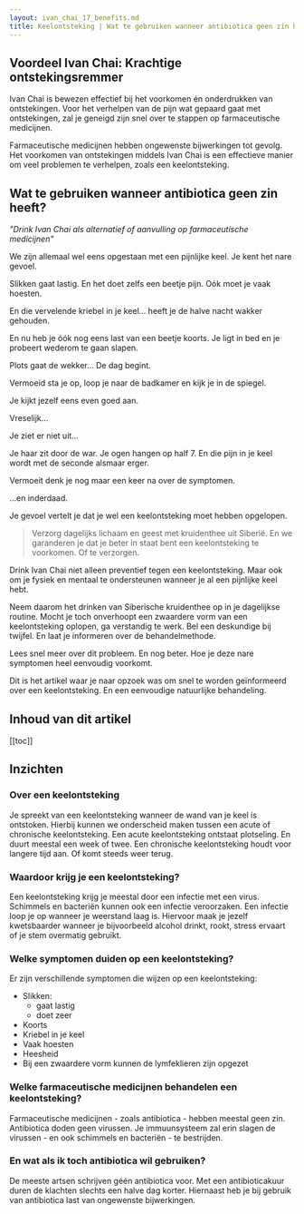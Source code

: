 ```yaml
---
layout: ivan_chai_17_benefits.md
title: Keelontsteking | Wat te gebruiken wanneer antibiotica geen zin heeft?
---
```

<!-- ignore in TOC -->
<h2>Voordeel Ivan Chai: Krachtige ontstekingsremmer</h2>

Ivan Chai is bewezen effectief bij het voorkomen én onderdrukken van ontstekingen. Voor het verhelpen van de pijn wat gepaard gaat met ontstekingen, zal je geneigd zijn snel over te stappen op farmaceutische medicijnen.

Farmaceutische medicijnen hebben ongewenste bijwerkingen tot gevolg. Het voorkomen van ontstekingen middels Ivan Chai is een effectieve manier om veel problemen te verhelpen, zoals een keelontsteking.

<!-- ignore in TOC -->
<h2> Wat te gebruiken wanneer antibiotica geen zin heeft?</h2>

_"Drink Ivan Chai als alternatief of aanvulling op farmaceutische medicijnen"_

We zijn allemaal wel eens opgestaan met een pijnlijke keel. Je kent het nare gevoel.

Slikken gaat lastig. En het doet zelfs een beetje pijn. Oók moet je vaak hoesten.

En die vervelende kriebel in je keel… heeft je de halve nacht wakker gehouden.

En nu heb je óók nog eens last van een beetje koorts. Je ligt in bed en je probeert wederom te gaan slapen.

Plots gaat de wekker… De dag begint.

Vermoeid sta je op, loop je naar de badkamer en kijk je in de spiegel.

Je kijkt jezelf eens even goed aan.

Vreselijk…

Je ziet er niet uit…

Je haar zit door de war. Je ogen hangen op half 7. En die pijn in je keel wordt met de seconde alsmaar erger.

Vermoeit denk je nog maar een keer na over de symptomen.

…en inderdaad.

Je gevoel vertelt je dat je wel een keelontsteking moet hebben opgelopen.

> Verzorg dagelijks lichaam en geest met kruidenthee uit Siberië. En we garanderen je dat je beter in staat bent een keelontsteking te voorkomen. Of te verzorgen.

Drink Ivan Chai niet alleen preventief tegen een keelontsteking. Maar ook om je fysiek en mentaal te ondersteunen wanneer je al een pijnlijke keel hebt.

Neem daarom het drinken van Siberische kruidenthee op in je dagelijkse routine. Mocht je toch onverhoopt een zwaardere vorm van een keelontsteking oplopen, ga verstandig te werk. Bel een deskundige bij twijfel. En laat je informeren over de behandelmethode.

Lees snel meer over dit probleem. En nog beter. Hoe je deze nare symptomen heel eenvoudig voorkomt.

Dit is het artikel waar je naar opzoek was om snel te worden geïnformeerd over een keelontsteking. En een eenvoudige natuurlijke behandeling.

<!-- ignore in TOC -->
<h2>Inhoud van dit artikel</h2>

[[toc]]

## Inzichten

### Over een keelontsteking

Je spreekt van een keelontsteking wanneer de wand van je keel is ontstoken. Hierbij kunnen we onderscheid maken tussen een acute of chronische keelontsteking. Een acute keelontsteking ontstaat plotseling. En duurt meestal een week of twee. Een chronische keelontsteking houdt voor langere tijd aan. Of komt steeds weer terug.

### Waardoor krijg je een keelontsteking?

Een keelontsteking krijg je meestal door een infectie met een virus. Schimmels en bacteriën kunnen ook een infectie veroorzaken. Een infectie loop je op wanneer je weerstand laag is. Hiervoor maak je jezelf kwetsbaarder wanneer je bijvoorbeeld alcohol drinkt, rookt, stress ervaart of je stem overmatig gebruikt.

### Welke symptomen duiden op een keelontsteking?

Er zijn verschillende symptomen die wijzen op een keelontsteking:

* Slikken:
  - gaat lastig
  - doet zeer
* Koorts
* Kriebel in je keel
* Vaak hoesten
* Heesheid
* Bij een zwaardere vorm kunnen de lymfeklieren zijn opgezet

### Welke farmaceutische medicijnen behandelen een keelontsteking?

Farmaceutische medicijnen - zoals antibiotica - hebben meestal geen zin. Antibiotica doden geen virussen. Je immuunsysteem zal erin slagen de virussen - en ook schimmels en bacteriën - te bestrijden.

### En wat als ik toch antibiotica wil gebruiken?

De meeste artsen schrijven géén antibiotica voor. Met een antibioticakuur duren de klachten slechts een halve dag korter. Hiernaast heb je bij gebruik van antibiotica last van ongewenste bijwerkingen.
